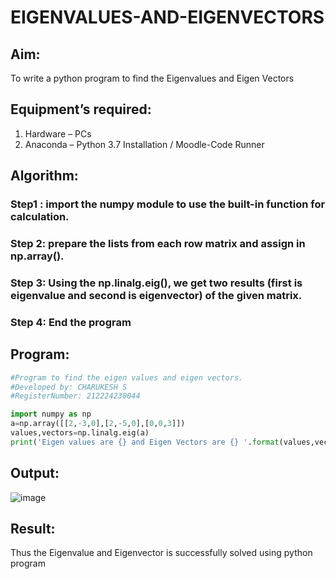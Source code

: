 # EIGENVALUES-AND-EIGENVECTORS
## Aim:
To write a python program to find the Eigenvalues and Eigen Vectors
## Equipment’s required:
1. 	Hardware – PCs
2. 	Anaconda – Python 3.7 Installation / Moodle-Code Runner
## Algorithm:
### Step1 : import the numpy module to use the built-in function for calculation.
### Step 2: prepare the lists from each row matrix and assign in np.array().
### Step 3: Using the np.linalg.eig(),  we get two results (first is eigenvalue and second is eigenvector) of the given matrix.
### Step 4: End the program

## Program:
```python
#Program to find the eigen values and eigen vectors.
#Developed by: CHARUKESH S
#RegisterNumber: 212224230044

import numpy as np
a=np.array([[2,-3,0],[2,-5,0],[0,0,3]])
values,vectors=np.linalg.eig(a)
print('Eigen values are {} and Eigen Vectors are {} '.format(values,vectors))
```
## Output:
![image](https://github.com/user-attachments/assets/dc29eab0-565c-459b-a0d2-0cdbca84e36b)

## Result:
Thus the Eigenvalue and Eigenvector is successfully solved using python program
